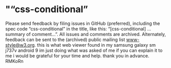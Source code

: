 # "“css-conditional” 
Please send feedback by filing issues in GitHub (preferred), including the spec code “css-conditional” in the title, like this: “[css-conditional] …summary of comment…”. All issues and comments are archived. Alternately, feedback can be sent to the (archived) public mailing list www-style@w3.org.
this is what web viewer found in my samsung galaxy sm j737v android 9 im just doing what was asked of me if you can explain it to me i would be grateful for your time and help. thank you in advance. RMKoRn
